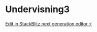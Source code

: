 # Undervisning3

[Edit in StackBlitz next generation editor ⚡️](https://stackblitz.com/~/github.com/OsteroyergoyJA/Undervisning3)